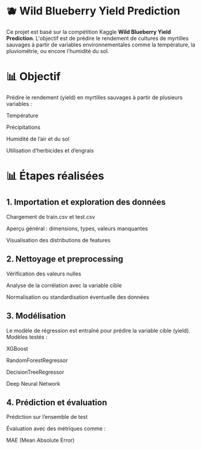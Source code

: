 # 🫐 Wild Blueberry Yield Prediction

Ce projet est basé sur la compétition Kaggle **Wild Blueberry Yield Prediction**. L'objectif est de prédire le rendement de cultures de myrtilles sauvages à partir de variables environnementales comme la température, la pluviométrie, ou encore l’humidité du sol.

# 📊 Objectif
Prédire le rendement (yield) en myrtilles sauvages à partir de plusieurs variables :

Température

Précipitations

Humidité de l’air et du sol

Utilisation d’herbicides et d’engrais

# 📊 Étapes réalisées

## 1. Importation et exploration des données
Chargement de train.csv et test.csv

Aperçu général : dimensions, types, valeurs manquantes

Visualisation des distributions de features

## 2. Nettoyage et preprocessing
Vérification des valeurs nulles

Analyse de la corrélation avec la variable cible

Normalisation ou standardisation éventuelle des données

## 3. Modélisation
Le modèle de régression est entraîné pour prédire la variable cible (yield).
Modèles testés :

XGBoost

RandomForestRegressor

DecisionTreeRegressor

Deep Neural Network

## 4. Prédiction et évaluation
Prédiction sur l’ensemble de test

Évaluation avec des métriques comme :

MAE (Mean Absolute Error)
